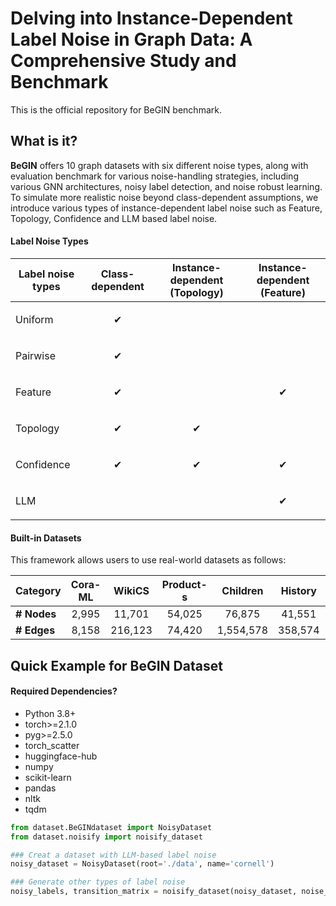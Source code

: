 # Delving into Instance-Dependent Label Noise in Graph Data: A Comprehensive Study and Benchmark 

This is the official repository for BeGIN benchmark. 


## What is it?

**BeGIN** offers 10 graph datasets with six different noise types, along with evaluation benchmark for
various noise-handling strategies, including various GNN architectures, noisy label detection, and noise robust learning.
To simulate more realistic noise beyond class-dependent assumptions, we introduce various types of instance-dependent label noise such as Feature, Topology, Confidence and LLM based label noise.



#### Label Noise Types
| Label noise types     | Class-dependent | Instance-dependent (Topology) | Instance-dependent (Feature) |
| --------------------- | --------------- | ------------------ | ----------------- |
| Uniform               | <p align="center">✔</p>|     | |
| Pairwise              | <p align="center">✔</p>|     | | 
| Feature               |  <p align="center">✔</p>     |  | <p align="center">✔</p>|
| Topology              | <p align="center">✔</p>|  <p align="center">✔</p>| |
| Confidence            |<p align="center">✔</p>| <p align="center">✔</p>|<p align="center">✔</p>|
| LLM                   |   | |<p align="center">✔</p>|


#### Built-in Datasets

This framework allows users to use real-world datasets as follows:

| Category    | Cora-ML | WikiCS | Product-s | Children | History | Photo | Cornell | Texas | Washington | Wisconsin |
|------------|:------:|:------:|:---------:|:--------:|:-------:|:-----:|:-------:|:-----:|:----------:|:---------:|
| **# Nodes** | 2,995   | 11,701  | 54,025   | 76,875   | 41,551  | 48,362 | 191     | 187   | 229        | 265       |
| **# Edges** | 8,158   | 216,123 | 74,420   | 1,554,578 | 358,574 | 500,939 | 292     | 310   | 394        | 510       |



##  Quick Example for BeGIN Dataset 


#### Required Dependencies?
- Python 3.8+
- torch>=2.1.0
- pyg>=2.5.0
- torch_scatter
- huggingface-hub
- numpy
- scikit-learn
- pandas
- nltk
- tqdm


```python
from dataset.BeGINdataset import NoisyDataset
from dataset.noisify import noisify_dataset

### Creat a dataset with LLM-based label noise
noisy_dataset = NoisyDataset(root='./data', name='cornell')

### Generate other types of label noise
noisy_labels, transition_matrix = noisify_dataset(noisy_dataset, noise_type='topology')

```

